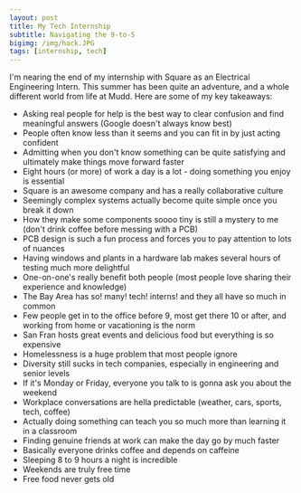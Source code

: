 ```yaml
---
layout: post
title: My Tech Internship
subtitle: Navigating the 9-to-5
bigimg: /img/hack.JPG
tags: [internship, tech]
---
```


I'm nearing the end of my internship with Square as an Electrical Engineering Intern. This summer has been quite an adventure, and a whole different world from life at Mudd. Here are some of my key takeaways:
- Asking real people for help is the best way to clear confusion and find meaningful answers (Google doesn't always know best)
- People often know less than it seems and you can fit in by just acting confident
- Admitting when you don't know something can be quite satisfying and ultimately make things move forward faster
- Eight hours (or more) of work a day is a lot - doing something you enjoy is essential
- Square is an awesome company and has a really collaborative culture
- Seemingly complex systems actually become quite simple once you break it down
- How they make some components soooo tiny is still a mystery to me (don't drink coffee before messing with a PCB)
- PCB design is such a fun process and forces you to pay attention to lots of nuances
- Having windows and plants in a hardware lab makes several hours of testing much more delightful
- One-on-one's really benefit both people (most people love sharing their experience and knowledge)
- The Bay Area has so! many! tech! interns! and they all have so much in common
- Few people get in to the office before 9, most get there 10 or after, and working from home or vacationing is the norm
- San Fran hosts great events and delicious food but everything is so expensive
- Homelessness is a huge problem that most people ignore
- Diversity still sucks in tech companies, especially in engineering and senior levels
- If it's Monday or Friday, everyone you talk to is gonna ask you about the weekend
- Workplace conversations are hella predictable (weather, cars, sports, tech, coffee)
- Actually doing something can teach you so much more than learning it in a classroom
- Finding genuine friends at work can make the day go by much faster
- Basically everyone drinks coffee and depends on caffeine
- Sleeping 8 to 9 hours a night is incredible
- Weekends are truly free time
- Free food never gets old
